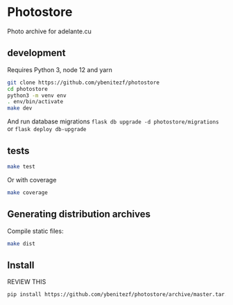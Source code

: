# Photostore

Photo archive for adelante.cu

## development

Requires Python 3, node 12 and yarn

```bash
git clone https://github.com/ybenitezf/photostore
cd photostore
python3 -m venv env
. env/bin/activate
make dev
```

And run database migrations `flask db upgrade -d photostore/migrations` or `flask deploy db-upgrade`

## tests

```bash
make test
```

Or with coverage

```bash
make coverage
```

## Generating distribution archives

Compile static files:

```bash
make dist
```

## Install

REVIEW THIS

```bash
pip install https://github.com/ybenitezf/photostore/archive/master.tar.gz
```
